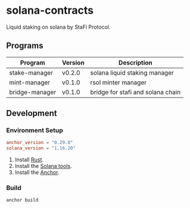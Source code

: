 # solana-contracts

Liquid staking on solana by StaFi Protocol.

## Programs

| Program | Version | Description |
| --- | --- |--- |
| stake-manager | v0.2.0 | solana liquid staking manager |
| mint-manager | v0.1.0 | rsol minter manager |
| bridge-manager | v0.1.0 | bridge for stafi and solana chain |

## Development

### Environment Setup

```toml
anchor_version = "0.29.0"
solana_version = "1.16.20"

```

1. Install [Rust](https://rustup.rs/).
2. Install the [Solana tools](https://docs.solanalabs.com/cli/install).
3. Install the [Anchor](https://www.anchor-lang.com/docs/installation).

### Build

```sh
anchor build
```
